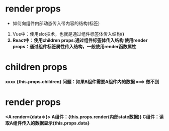 # render props
* 如何向组件内部动态传入带内容的结构(标签)
1. Vue中：使用slot技术，也就是通过组件标签体传入结构(<A><B/></A>)
2. React中：使用children props:通过组件标签体传入结构
            使用render props：通过组件标签属性传入结构，一般使用render函数属性


# children props
<A>
    <B>xxxx</B>
</A>
{this.props.children}
问题：如果B组件需要A组件内的数据 ===> 做不到

# render props
<A render={data=><C data={data}></C>}></A>
A组件：{this.props.render(内部state数据)}
C组件：读取A组件传入的数据显示{this.props.data}